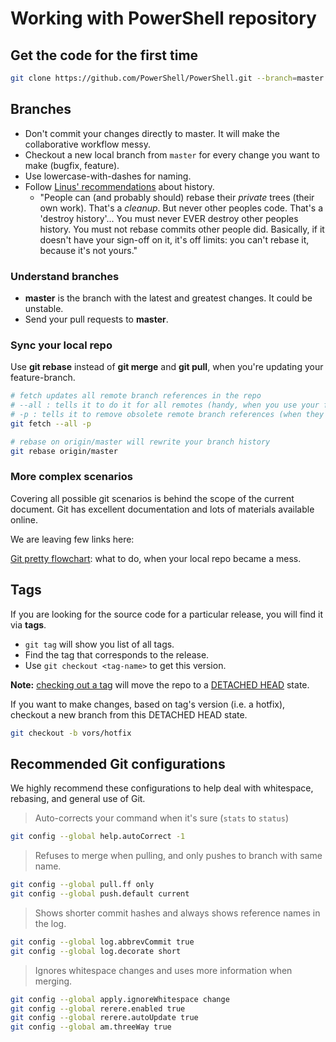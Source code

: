 # Working with PowerShell repository

## Get the code for the first time

```sh
git clone https://github.com/PowerShell/PowerShell.git --branch=master
```

## Branches

* Don't commit your changes directly to master.
  It will make the collaborative workflow messy.
* Checkout a new local branch from `master` for every change you want to make (bugfix, feature).
* Use lowercase-with-dashes for naming.
* Follow [Linus' recommendations][Linus] about history.
    - "People can (and probably should) rebase their _private_ trees (their own work). That's a _cleanup_. But never other peoples code. That's a 'destroy history'...
    You must never EVER destroy other peoples history. You must not rebase commits other people did.
    Basically, if it doesn't have your sign-off on it, it's off limits: you can't rebase it, because it's not yours."

### Understand branches

* **master** is the branch with the latest and greatest changes.
  It could be unstable.
* Send your pull requests to **master**.

### Sync your local repo

Use **git rebase** instead of **git merge** and **git pull**, when you're updating your feature-branch.

```sh
# fetch updates all remote branch references in the repo
# --all : tells it to do it for all remotes (handy, when you use your fork)
# -p : tells it to remove obsolete remote branch references (when they are removed from remote)
git fetch --all -p

# rebase on origin/master will rewrite your branch history
git rebase origin/master
```

### More complex scenarios

Covering all possible git scenarios is behind the scope of the current document.
Git has excellent documentation and lots of materials available online.

We are leaving few links here:

[Git pretty flowchart](http://justinhileman.info/article/git-pretty/): what to do, when your local repo became a mess.

[Linus]:https://web.archive.org/web/20230522041845/https://wincent.com/wiki/git_rebase%3A_you're_doing_it_wrong

## Tags

If you are looking for the source code for a particular release,
you will find it via **tags**.

* `git tag` will show you list of all tags.
* Find the tag that corresponds to the release.
* Use `git checkout <tag-name>` to get this version.

**Note:** [checking out a tag][tag] will move the repo to a [DETACHED HEAD][HEAD] state.

[tag]:https://git-scm.com/book/en/v2/Git-Basics-Tagging#Checking-out-Tags
[HEAD]:https://www.git-tower.com/learn/git/faq/detached-head-when-checkout-commit

If you want to make changes, based on tag's version (i.e. a hotfix), 
checkout a new branch from this DETACHED HEAD state.

```sh
git checkout -b vors/hotfix
```

## Recommended Git configurations

We highly recommend these configurations to help deal with whitespace,
rebasing, and general use of Git.

> Auto-corrects your command when it's sure (`stats` to `status`)

```sh
git config --global help.autoCorrect -1
```

> Refuses to merge when pulling, and only pushes to branch with same name.

```sh
git config --global pull.ff only
git config --global push.default current
```

> Shows shorter commit hashes and always shows reference names in the log.

```sh
git config --global log.abbrevCommit true
git config --global log.decorate short
```

> Ignores whitespace changes and uses more information when merging.

```sh
git config --global apply.ignoreWhitespace change
git config --global rerere.enabled true
git config --global rerere.autoUpdate true
git config --global am.threeWay true
```
